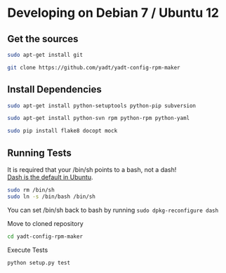 # Developing on Debian 7 / Ubuntu 12

## Get the sources

```bash
sudo apt-get install git
```

```bash
git clone https://github.com/yadt/yadt-config-rpm-maker
```

## Install Dependencies

```bash
sudo apt-get install python-setuptools python-pip subversion
```

```bash
sudo apt-get install python-svn rpm python-rpm python-yaml
```

```bash
sudo pip install flake8 docopt mock
```

## Running Tests

It is required that your /bin/sh points to a bash, not a dash!  
[Dash is the default in Ubuntu](https://wiki.ubuntu.com/DashAsBinSh).
```bash
sudo rm /bin/sh
sudo ln -s /bin/bash /bin/sh
```
You can set /bin/sh back to bash by running `sudo dpkg-reconfigure dash`

Move to cloned repository
```bash
cd yadt-config-rpm-maker
```

Execute Tests
```bash
python setup.py test
```
